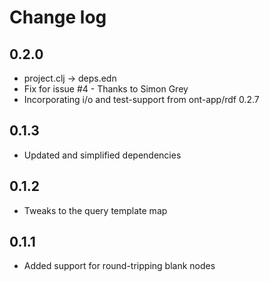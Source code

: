 # Change log

## 0.2.0
- project.clj -> deps.edn
- Fix for issue #4 - Thanks to Simon Grey
- Incorporating i/o and test-support from ont-app/rdf 0.2.7
## 0.1.3
- Updated and simplified dependencies
## 0.1.2
- Tweaks to the query template map
## 0.1.1 
- Added support for round-tripping blank nodes

